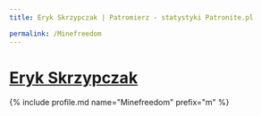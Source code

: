 ```yaml
---
title: Eryk Skrzypczak | Patromierz - statystyki Patronite.pl

permalink: /Minefreedom
---
```


# [Eryk Skrzypczak](https://patronite.pl/Minefreedom)

{% include profile.md name="Minefreedom" prefix="m" %}
